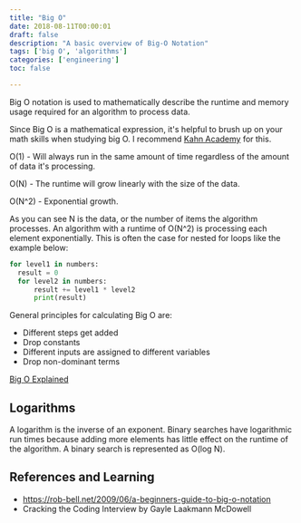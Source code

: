 ```yaml
---
title: "Big O"
date: 2018-08-11T00:00:01
draft: false
description: "A basic overview of Big-O Notation"
tags: ['big O', 'algorithms']
categories: ['engineering']
toc: false

---
```


Big O notation is used to  mathematically describe the runtime and memory usage required for an algorithm to process data.

Since Big O is a mathematical expression, it's helpful to brush up on your math skills when studying big O. I recommend [Kahn Academy](https://www.khanacademy.org) for this. 

O(1) - Will always run in the same amount of time regardless of the amount of data it's processing. 

O(N) - The runtime will grow linearly with the size of the data.

O(N^2) - Exponential growth. 

As you can see N is the data, or the number of items the algorithm processes. An algorithm with a runtime of O(N^2) is processing each element exponentially. This is often the case for nested for loops like the example below: 

```python
for level1 in numbers:
  result = 0
  for level2 in numbers:
      result += level1 * level2
      print(result)
```

General principles for calculating Big  O are: 

* Different steps get added
* Drop constants
* Different inputs are assigned to different variables
* Drop non-dominant terms

[Big O Explained](https://www.youtube.com/watch?v=v4cd1O4zkGw)

## Logarithms

A logarithm is the inverse of an exponent. Binary searches have logarithmic run times because adding more elements has little effect on the runtime of the algorithm.  A binary search is represented as O(log N). 

## References and Learning

- https://rob-bell.net/2009/06/a-beginners-guide-to-big-o-notation
- Cracking the Coding Interview by Gayle Laakmann McDowell

